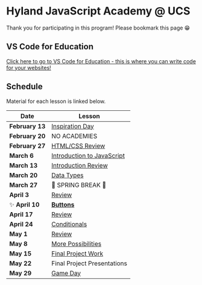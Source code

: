 # Hyland JavaScript Academy @ UCS
Thank you for participating in this program! Please bookmark this page 😁

## VS Code for Education
[Click here to go to VS Code for Education - this is where you can write code for your websites!](https://vscodeedu.com/my-work/projects)

## Schedule
Material for each lesson is linked below.

| Date | Lesson |
|-|-|
| **February 13** | [Inspiration Day](InspirationDay/StudentDesc.md) |
| **February 20** | NO ACADEMIES |
| **February 27** | [HTML/CSS Review](HtmlCssReview/StudentDesc.md)|
| **March 6** | [Introduction to JavaScript](IntroToJS/StudentDesc.md) |
| **March 13** | [Introduction Review](IntroReview/StudentDesc.md) |
| **March 20** | [Data Types](DataTypes/StudentDesc.md) |
| **March 27** | 🌷 SPRING BREAK 🌷 |
| **April 3** | [Review](DataTypesReview/StudentDesc.md) |
| ✨ **April 10** | **[Buttons](Buttons/StudentDesc.md)** |
| **April 17** | [Review](Review/StudentDesc.md) |
| **April 24** | [Conditionals](Conditionals/StudentDesc.md) |
| **May 1** | [Review](ConditionalsReview/StudentDesc.md) |
| **May 8** | [More Possibilities](Possibilities/StudentDesc.md) |
| **May 15** | [Final Project Work](FinalProjectWork/StudentDesc.md) |
| **May 22** | Final Project Presentations |
| **May 29** | [Game Day](GameDay/StudentDesc.md) |
